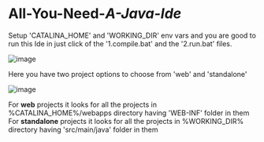 # All-You-Need-_A-Java-Ide_

Setup 'CATALINA_HOME' and 'WORKING_DIR' env vars and you are good to run this Ide in just click of the '1.compile.bat' and the '2.run.bat' files.

![image](https://user-images.githubusercontent.com/20777854/46434589-ab103c80-c771-11e8-831d-87ba93be8cb7.png)

Here you have two project options to choose from 'web' and 'standalone'

![image](https://user-images.githubusercontent.com/20777854/46434737-18bc6880-c772-11e8-974d-b8bf47f00ee3.png)

For <b>web</b> projects it looks for all the projects in %CATALINA_HOME%/webapps directory having 'WEB-INF' folder in them
For <b>standalone</b> projects it looks for all the projects in %WORKING_DIR% directory having 'src/main/java' folder in them

